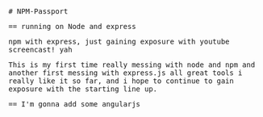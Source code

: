 <tt> # NPM-Passport<tt>


== running on Node and express


npm with express, just gaining exposure with youtube screencast! yah

This is my first time really messing with node and npm and another first messing with express.js  all great tools i really like it so far,
and i hope to continue to gain exposure with the starting line up.

== I'm gonna add some angularjs 
